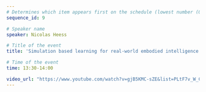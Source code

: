 ```yaml
---
# Determines which item appears first on the schedule (lowest number (0) appears first)
sequence_id: 9

# Speaker name
speaker: Nicolas Heess

# Title of the event
title: 'Simulation based learning for real-world embodied intelligence'

# Time of the event
time: 13:30-14:00

video_url: "https://www.youtube.com/watch?v=gjB5KMC-sZE&list=PLtF7v_W_CG5oG_lhI9tA1g4dPJKBOWDsA&index=8"
---
```

